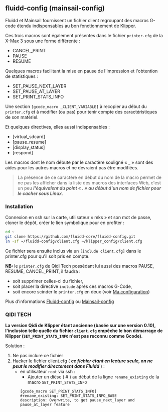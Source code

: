 ## fluidd-config (mainsail-config)

Fluidd et Mainsail fournissent un fichier client regroupant des macros G-code étendu indispensables au bon fonctionnement de Klipper.

Ces trois macros sont également présentes dans le fichier `printer.cfg` de la X-Max 3 sous une forme différente :

- CANCEL_PRINT
- PAUSE
- RESUME

Quelques macros facilitant la mise en pause de l'impression et l'obtention de statistiques :

- SET_PAUSE_NEXT_LAYER
- SET_PAUSE_AT_LAYER
- SET_PRINT_STATS_INFO
 
Une section `[gcode_macro _CLIENT_VARIABLE]` à recopier au début du `printer.cfg` et à modifier (ou pas) pour tenir compte des caractéristiques de son matériel.

Et quelques directives, elles aussi indispensables :

- [virtual_sdcard]
- [pause_resume]
- [display_status]
- [respond]

Les macros dont le nom débute par le caractère souligné « _ » sont des aides pour les autres macros et ne devraient pas être modifiées.

> La présence de ce caractére en début du nom de la macro permet de ne pas les afficher dans la liste des macros des interfaces Web, c'est un peu ***l'équivalent du point « . » au début d'un nom de fichier pour le cacher sous Linux***.

### Installation

Connexion en ssh sur la carte, utilisateur « mks » et son mot de passe, cloner le dépôt, créer le lien symbolique pour en profiter :

```bash
cd ~
git clone https://github.com/fluidd-core/fluidd-config.git
ln -sf ~/fluidd-config/client.cfg ~/klipper_config/client.cfg
```

Ce fichier sera ensuite inclus via un `[include client.cfg]` dans le printer.cfg pour qu'il soit pris en compte.

**NB:** le `printer.cfg` de Qidi Tech possédant lui aussi des macros PAUSE, RESUME, CANCEL_PRINT, il faudra :
- soit supprimer celles-ci du fichier,
- soit placer la directive `include` après ces macros G-Code,
- soit encore scinder le `printer.cfg` en deux (voir [Ma configuration](./configuration.md))

Plus d'informations [Fluidd-config](https://github.com/fluidd-core/fluidd-config) ou [Mainsail-config](https://github.com/mainsail-crew/mainsail-config)

### QIDI TECH

**La version Qidi de Klipper étant ancienne (basée sur une version 0.10), l'inclusion telle quelle du fichier `client.cfg` empêche
le bon démarrage de Klipper (`SET_PRINT_STATS_INFO` n'est pas reconnu comme Gcode)**.

Solution :

1. Ne pas inclure ce fichier
2. Hacker le fichier client.cfg ( ***ce fichier étant en lecture seule, on ne peut le modifier directement dans Fluidd*** ) :
    - en utilisateur `root` via ssh :
        - Ajouter un dièse ( # ) au début de la ligne `rename_existing` de la macro `SET_PRINT_STATS_INFO`
        ```
        [gcode_macro SET_PRINT_STATS_INFO]
        #rename_existing: SET_PRINT_STATS_INFO_BASE
        description: Overwrite, to get pause_next_layer and pause_at_layer feature
        ```
